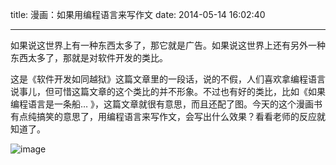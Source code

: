 title: 漫画：如果用编程语言来写作文
date: 2014-05-14 16:02:40

---
如果说这世界上有一种东西太多了，那它就是广告。如果说这世界上还有另外一种东西太多了，那就是对软件开发的类比。

<!-- more -->

这是《软件开发如同越狱》这篇文章里的一段话，说的不假，人们喜欢拿编程语言说事儿，但可惜这篇文章的这个类比的并不形象。不过也有好的类比，比如《如果编程语言是一条船… 》，这篇文章就很有意思，而且还配了图。今天的这个漫画书有点纯搞笑的意思了，用编程语言来写作文，会写出什么效果？看看老师的反应就知道了。

![image](/img/漫画：如果用编程语言来写作文/1.png)
